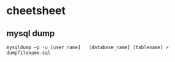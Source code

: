 # cheetsheet

## mysql dump

```
mysqldump –p -u [user name]   [database_name] [tablename] > dumpfilename.sql
```
